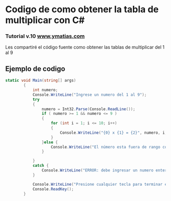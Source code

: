 # Codigo de como obtener la tabla de multiplicar con C#
### Tutorial v.10 www.ymatias.com
  
 Les compartiré el código fuente como obtener las tablas de multiplicar del 1 al 9

## Ejemplo de codigo

```csharp
static void Main(string[] args)
        {
            int numero;
            Console.WriteLine("Ingrese un numero del 1 al 9");
            try
            {
                numero = Int32.Parse(Console.ReadLine());
                if ( numero >= 1 && numero <= 9 )
                {
                    for (int i = 1; i <= 10; i++)
                    {                        
                        Console.WriteLine("{0} x {1} = {2}", numero, i, numero * i);
                    }
                }else {
                    Console.WriteLine("El número esta fuera de rango comprendido");
                }

            }
            catch {
                Console.WriteLine("ERROR: debe ingresar un numero entero que comprenda del 1 al 9");                
            }

            Console.WriteLine("Presione cualquier tecla para terminar el programa");
            Console.ReadKey();
        }
```